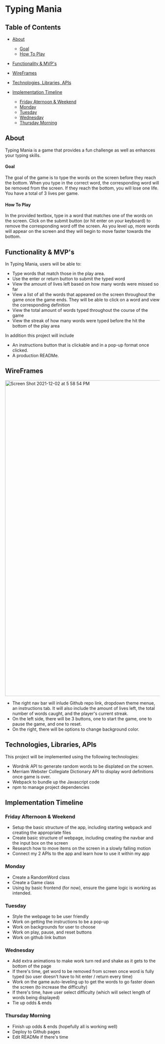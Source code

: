 # Typing Mania #

## Table of Contents ##

- [About](#about)

     - [Goal](#goal)
     - [How To Play](#how-to-play)

- [Functionality & MVP's](#functionality--mvps)
- [WireFrames](#wireframes)
- [Technologies, Libraries, APIs](#technologies-libraries-apis)

- [Implementation Timeline](#implementation-timeline)
     - [Friday Aternoon & Weekend](#friday-afternoon--weekend)
     - [Monday](#monday) 
     - [Tuesday](#tuesday)
     - [Wednesday](#wednesday)
     - [Thursday Morning](#thursday-morning)

## About ##

Typing Mania is a game that provides a fun challenge as well as enhances your typing skills. 

#### Goal ####
The goal of the game is to type the words on the screen before they reach the bottom. When you type in the correct word, the corresponding word will be 
removed from the screen. If they reach the bottom, you will lose one life. You have a total of 3 lives per game.

#### How To Play ####
In the provided textbox, type in a word that matches one of the words on the screen. Click on the submit button (or hit enter on your keyboard) 
to remove the corresponding word off the screen. As you level up, more words will appear on the screen and they will begin to move faster towards the bottom.

## Functionality & MVP's ##

In Typing Mania, users will be able to:

- Type words that match those in the play area. 
- Use the enter or return button to submit the typed word 
- View the amount of lives left based on how many words were missed so far
- View a list of all the words that appeared on the screen throughout the game once the game ends. They will be able to click on a word and view the corresponding 
definition
- View the total amount of words typed throughout the course of the game
- View the streak of how many words were typed before the hit the bottom of the play area


In addition this project will include
- An instructions button that is clickable and in a pop-up format once clicked. 
- A production READMe.

## WireFrames ##

<img width="1024" alt="Screen Shot 2021-12-02 at 5 58 54 PM" src="https://user-images.githubusercontent.com/90418154/144516533-3fd8a882-4087-4f72-a358-c954187c4192.png">


- The right nav bar will inlude Github repo link, dropdown theme menue, an instructions tab. It will also include the amount of lives left, the total number of words caught, and the player's current streak.
- On the left side, there will be 3 buttons, one to start the game, one to pause the game, and one to reset. 
- On the right, there will be options to change background color. 

## Technologies, Libraries, APIs ##
This project will be implemented using the following technologies: 
- Wordnik API to generate random words to be displated on the screen. 
- Merriam Webster Collegiate Dictionary API to display word definitions once game is over. 
- Webpack to bundle up the Javascript code 
- npm to manage project dependencies

## Implementation Timeline ## 

### Friday Afternoon & Weekend ###
- Setup the basic structure of the app, including starting webpack and creating the appropriate files
- Create basic structure of webpage, including creating the navbar and the input box on the screen
- Research how to move items on the screen in a slowly falling motion
- Connect my 2 APIs to the app and learn how to use it within my app

### Monday ###

- Create a RandomWord class  
- Create a Game class  
- Using by basic frontend (for now), ensure the game logic is working as intended. 

### Tuesday ###

- Style the webpage to be user friendly
- Work on getting the instructions to be a pop-up
- Work on backgrounds for user to choose
- Work on play, pause, and reset buttons
- Work on github link button 

### Wednesday ###

- Add extra animations to make work turn red and shake as it gets to the bottom of the page
- If there's time, get word to be removed from screen once word is fully typed (so user doesn't have to hit enter / return every time)
- Work on the game auto-leveling up to get the words to go faster down the screen (to increase the difficulty)
- If there's time, have user select difficulty (which will select length of words being displayed)
- Tie up odds & ends 

### Thursday Morning ###
- Finish up odds & ends (hopefully all is working well)
- Deploy to Github pages
- Edit READMe if there's time 


